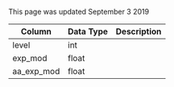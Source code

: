 This page was updated September 3 2019

| Column     | Data Type | Description |
| ---------- | --------- | ----------- |
| level      | int       |             |
| exp_mod    | float     |             |
| aa_exp_mod | float     |             |